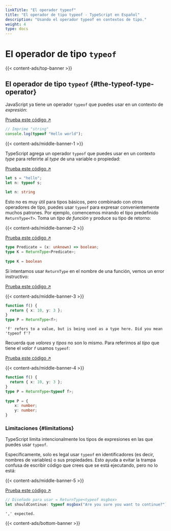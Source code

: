 ```yaml
---
linkTitle: "El operador typeof"
title: "El operador de tipo typeof - TypeScript en Español"
description: "Usando el operador typeof en contextos de tipo."
weight: 4
type: docs
---
```


# El operador de tipo `typeof`

{{< content-ads/top-banner >}}

## El operador de tipo `typeof` {#the-typeof-type-operator}

JavaScript ya tiene un operador `typeof` que puedes usar en un contexto de *expresión*:

[Prueba este código ↗](https://www.typescriptlang.org/play#code/PTAEAUCcEsDsBcDOoBEj41gcxQKAMYD2sihANgKYB0ZhWAFPAJ4AOFhAZqgBIVm2gA7oUhkAJigCUAbiA)

```ts
// Imprime "string"
console.log(typeof "Hello world");
```

{{< content-ads/middle-banner-1 >}}

TypeScript agrega un operador `typeof` que puedes usar en un contexto *type* para referirte al *type* de una variable o propiedad:

[Prueba este código ↗](https://www.typescriptlang.org/play#code/DYUwLgBAzhC8ECIAWJjAPYINwChSQDsAuCMATwAcR0AzaXAegYggD0B+IA)

```ts
let s = "hello";
let n: typeof s;
   
let n: string
```

Esto no es muy útil para tipos básicos, pero combinado con otros operadores de tipo, puedes usar `typeof` para expresar convenientemente muchos patrones.
Por ejemplo, comencemos mirando el tipo predefinido `ReturnType<T>`.
Toma un *tipo de función* y produce su tipo de retorno:

{{< content-ads/middle-banner-2 >}}

[Prueba este código ↗](https://www.typescriptlang.org/play#code/C4TwDgpgBACgThAJgSwMYENjQLxQBQAeAXFAK4B2A1uQPYDu5AlFNgHxQBGNNANhOuQDcAKFCQoAaRZQAShGCk45ACrgIAHnhI0mCKxEB6A1BMA9APxA)

```ts
type Predicate = (x: unknown) => boolean;
type K = ReturnType<Predicate>;
    
type K = boolean
```

Si intentamos usar `ReturnType` en el nombre de una función, vemos un error instructivo:

[Prueba este código ↗](https://www.typescriptlang.org/play#code/PTAEAEFMCdoe2gZwFygEwHYAsBOAUAGYCuAdgMYAuAlnCaAQBQCUoA3nqKNJBUdHa1AAPVAEYADABpQAT1QBmUAF8A3HiV4KMgA6RQABVABeUACUefEgBUdkADwEAfCqA)

{{< content-ads/middle-banner-3 >}}

```ts
function f() {
  return { x: 10, y: 3 };
}
type P = ReturnType<f>;
```

```text {filename="Error generado"}
'f' refers to a value, but is being used as a type here. Did you mean 'typeof f'?
```

Recuerda que *valores* y *tipos* no son lo mismo.
Para referirnos al *tipo* que tiene el *valor `f`* usamos `typeof`:

[Prueba este código ↗](https://www.typescriptlang.org/play#code/GYVwdgxgLglg9mABMAFASkQbwFCMQJwFMoR8lNEAPALkQEYAGAGkQE9aBmRAXwG5tu2KKwAOhRAAVEAXkQAlYqTAAVUYQA8wsXGDIAfPwD0hvIgB6AfiA)

{{< content-ads/middle-banner-4 >}}

```ts
function f() {
  return { x: 10, y: 3 };
}
type P = ReturnType<typeof f>;
    
type P = {
    x: number;
    y: number;
}
```

### Limitaciones {#limitations}

TypeScript limita intencionalmente los tipos de expresiones en las que puedes usar `typeof`.

Específicamente, solo es legal usar `typeof` en identificadores (es decir, nombres de variables) o sus propiedades.
Esto ayuda a evitar la trampa confusa de escribir código que crees que se está ejecutando, pero no lo está:

{{< content-ads/middle-banner-5 >}}

[Prueba este código ↗](https://www.typescriptlang.org/play#code/PTAEAEFMCdoe2gZwFygIwAYMFYBQATSAYwBsBDaSUIuAO0QBdQBbRAcwCM4APVACgAO8ZgIapG0AJa02ASlABeAHygucEpDK0A3LhCgGATwFVWnHotBbDu-QFoHRAK4MHdvWACym2kwZxQJ0QqBVAAJUgGJ2haABVjSAAeIxM4ADMWdi5uJVwNJkQACzgnEnwAYToGaSdIVBTIdMzzbj4AIgBBSlBDEtBEaKpep1AAdy0-AJpfGsgAfjbZbSA)

```ts
// Diseñado para usar = ReturnType<typeof msgbox>
let shouldContinue: typeof msgbox("Are you sure you want to continue?");
```

```text {filename="Error generado"}
',' expected.
```

{{< content-ads/bottom-banner >}}
